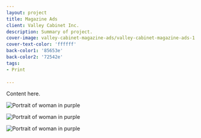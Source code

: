 ```yaml
---
layout: project
title: Magazine Ads
client: Valley Cabinet Inc.
description: Summary of project.
cover-image: valley-cabinet-magazine-ads/valley-cabinet-magazine-ads-1
cover-text-color: 'ffffff'
back-color1: '85653e'
back-color2: '72542e'
tags:
- Print

---
```


Content here.

<div class="images">
<img class="half first fit" data-aos="fade-up" data-featherlight="/img/projects/valley-cabinet-magazine-ads/valley-cabinet-magazine-ads-1.jpg"
alt="Portrait of woman in purple" src="/img/projects/valley-cabinet-magazine-ads/valley-cabinet-magazine-ads-1.jpg"
srcset="/img/projects/valley-cabinet-magazine-ads/valley-cabinet-magazine-ads-1-2400.jpg 2400w,
/img/projects/valley-cabinet-magazine-ads/valley-cabinet-magazine-ads-1-1800.jpg 1800w,
/img/projects/valley-cabinet-magazine-ads/valley-cabinet-magazine-ads-1-1200.jpg 1200w,
/img/projects/valley-cabinet-magazine-ads/valley-cabinet-magazine-ads-1-900.jpg 900w,
/img/projects/valley-cabinet-magazine-ads/valley-cabinet-magazine-ads-1-600.jpg 600w,
/img/projects/valley-cabinet-magazine-ads/valley-cabinet-magazine-ads-1-400.jpg 400w" />

<img class="half last fit" data-aos="fade-up" data-featherlight="/img/projects/valley-cabinet-magazine-ads/valley-cabinet-magazine-ads-2.jpg"
alt="Portrait of woman in purple" src="/img/projects/valley-cabinet-magazine-ads/valley-cabinet-magazine-ads-2.jpg"
srcset="/img/projects/valley-cabinet-magazine-ads/valley-cabinet-magazine-ads-2-2400.jpg 2400w,
/img/projects/valley-cabinet-magazine-ads/valley-cabinet-magazine-ads-2-1800.jpg 1800w,
/img/projects/valley-cabinet-magazine-ads/valley-cabinet-magazine-ads-2-1200.jpg 1200w,
/img/projects/valley-cabinet-magazine-ads/valley-cabinet-magazine-ads-2-900.jpg 900w,
/img/projects/valley-cabinet-magazine-ads/valley-cabinet-magazine-ads-2-600.jpg 600w,
/img/projects/valley-cabinet-magazine-ads/valley-cabinet-magazine-ads-2-400.jpg 400w" />

<img class="full fit" data-aos="fade-up" data-featherlight="/img/projects/valley-cabinet-magazine-ads/valley-cabinet-magazine-ads-3.jpg"
alt="Portrait of woman in purple" src="/img/projects/valley-cabinet-magazine-ads/valley-cabinet-magazine-ads-3.jpg"
srcset="/img/projects/valley-cabinet-magazine-ads/valley-cabinet-magazine-ads-3-2400.jpg 2400w,
/img/projects/valley-cabinet-magazine-ads/valley-cabinet-magazine-ads-3-1800.jpg 1800w,
/img/projects/valley-cabinet-magazine-ads/valley-cabinet-magazine-ads-3-1200.jpg 1200w,
/img/projects/valley-cabinet-magazine-ads/valley-cabinet-magazine-ads-3-900.jpg 900w,
/img/projects/valley-cabinet-magazine-ads/valley-cabinet-magazine-ads-3-600.jpg 600w,
/img/projects/valley-cabinet-magazine-ads/valley-cabinet-magazine-ads-3-400.jpg 400w" />
</div>
